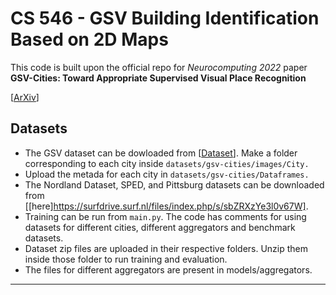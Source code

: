 # CS 546 - GSV Building Identification Based on 2D Maps

This code is built upon the official repo for *Neurocomputing 2022* paper **GSV-Cities: Toward Appropriate Supervised Visual Place Recognition**

[[ArXiv](https://arxiv.org/abs/2210.10239)]

## Datasets
* The GSV dataset can be dowloaded from [[Dataset](https://www.kaggle.com/datasets/amaralibey/gsv-cities)]. Make a folder corresponding to each city inside `datasets/gsv-cities/images/City.`
* Upload the metada for each city in `datasets/gsv-cities/Dataframes.`
* The Nordland Dataset, SPED, and Pittsburg datasets can be downloaded from [[here]https://surfdrive.surf.nl/files/index.php/s/sbZRXzYe3l0v67W]. 
* Training can be run from `main.py`. The code has comments for using datasets for different cities, different aggregators and benchmark datasets.
* Dataset zip files are uploaded in their respective folders. Unzip them inside those folder to run training and evaluation.
* The files for different aggregators are present in models/aggregators. 
---
